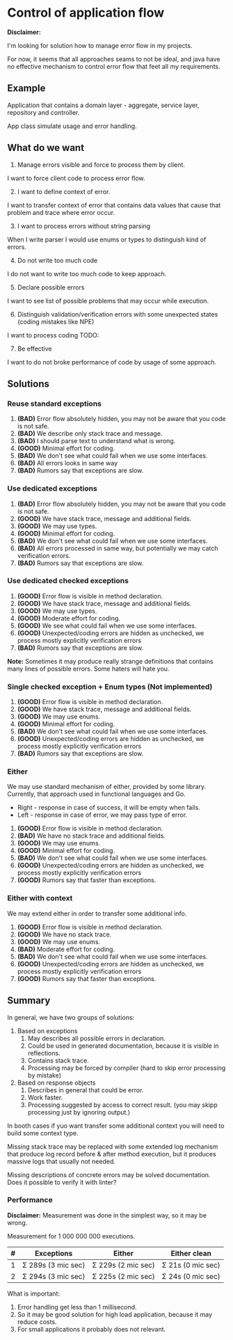 # Control of application flow

**Disclaimer:** 

I'm looking for solution how to manage error flow in my projects. 

For now, it seems that all approaches seams to not be ideal, and java have no effective 
mechanism to control error flow that feet all my requirements. 

## Example

Application that contains a domain layer - aggregate, service layer, repository and controller.

App class simulate usage and error handling. 

## What do we want

1. Manage errors visible and force to process them by client.

I want to force client code to process error flow.

2. I want to define context of error.

I want to transfer context of error that contains data values that cause that problem 
and trace where error occur.

3. I want to process errors without string parsing

When I write parser I would use enums or types to distinguish kind of errors.

4. Do not write too much code

I do not want to write too much code to keep approach.

5. Declare possible errors

I want to see list of possible problems that may occur while execution. 

6. Distinguish validation/verification errors with some unexpected states (coding mistakes like NPE)

I want to process coding TODO:

7. Be effective

I want to do not broke performance of code by usage of some approach.

## Solutions

### Reuse standard exceptions

1. **(BAD)** Error flow absolutely hidden, you may not be aware that you code is not safe.
2. **(BAD)** We describe only stack trace and message.
3. **(BAD)** I should parse text to understand what is wrong.
4. **(GOOD)** Minimal effort for coding.
5. **(BAD)** We don't see what could fail when we use some interfaces.
6. **(BAD)** All errors looks in same way
7. **(BAD)** Rumors say that exceptions are slow. 

### Use dedicated exceptions

1. **(BAD)** Error flow absolutely hidden, you may not be aware that you code is not safe.
2. **(GOOD)** We have stack trace, message and additional fields.
3. **(GOOD)** We may use types.
4. **(GOOD)** Minimal effort for coding.
5. **(BAD)** We don't see what could fail when we use some interfaces.
6. **(BAD)** All errors processed in same way, but potentially we may catch verification errors.
7. **(BAD)** Rumors say that exceptions are slow. 

### Use dedicated checked exceptions

1. **(GOOD)** Error flow is visible in method declaration.
2. **(GOOD)** We have stack trace, message and additional fields.
3. **(GOOD)** We may use types.
4. **(GOOD)** Moderate effort for coding.
5. **(GOOD)** We see what could fail when we use some interfaces.
6. **(GOOD)** Unexpected/coding errors are hidden as unchecked, we process mostly explicitly verification errors
7. **(BAD)** Rumors say that exceptions are slow. 

**Note:** Sometimes it may produce really strange definitions that contains many lines of 
possible errors. Some haters will hate you. 

### Single checked exception + Enum types (Not implemented)

1. **(GOOD)** Error flow is visible in method declaration.
2. **(GOOD)** We have stack trace, message and additional fields.
3. **(GOOD)** We may use enums.
4. **(GOOD)** Minimal effort for coding.
5. **(BAD)** We don't see what could fail when we use some interfaces.
6. **(GOOD)** Unexpected/coding errors are hidden as unchecked, we process mostly explicitly verification errors
7. **(BAD)** Rumors say that exceptions are slow.

### Either 

We may use standard mechanism of either, provided by some library. Currently, that approach used 
in functional languages and Go. 

* Right - response in case of success, it will be empty when fails.
* Left - response in case of error, we may pass type of error.

1. **(GOOD)** Error flow is visible in method declaration.
2. **(BAD)** We have no stack trace and additional fields.
3. **(GOOD)** We may use enums.
4. **(GOOD)** Minimal effort for coding.
5. **(BAD)** We don't see what could fail when we use some interfaces.
6. **(GOOD)** Unexpected/coding errors are hidden as unchecked, we process mostly explicitly verification errors
7. **(GOOD)** Rumors say that faster than exceptions.

### Either with context

We may extend either in order to transfer some additional info. 

1. **(GOOD)** Error flow is visible in method declaration.
2. **(GOOD)** We have no stack trace.
3. **(GOOD)** We may use enums.
4. **(BAD)** Moderate effort for coding.
5. **(BAD)** We don't see what could fail when we use some interfaces.
6. **(GOOD)** Unexpected/coding errors are hidden as unchecked, we process mostly explicitly verification errors
7. **(GOOD)** Rumors say that faster than exceptions.

## Summary

In general, we have two groups of solutions:

1. Based on exceptions 
   1. May describes all possible errors in declaration.
   2. Could be used in generated documentation, because it is visible in reflections.
   3. Contains stack trace.
   4. Processing may be forced by compiler (hard to skip error processing by mistake)
2. Based on response objects
   1. Describes in general that could be error. 
   3. Work faster.
   4. Processing suggested by access to correct result. (you may skipp processing just by ignoring output.)

In booth cases if yuo want transfer some additional context you will need to build some context type.

Missing stack trace may be replaced with some extended log mechanism that produce log record 
before & after method execution, but it produces massive logs that usually not needed.

Missing descriptions of concrete errors may be solved documentation. Does it possible to verify it 
with linter?

### Performance

**Disclaimer:** Measurement was done in the simplest way, so it may be wrong. 

Measurement for 1 000 000 000 executions. 

| #  | Exceptions         | Either             | Either clean      |
|----|--------------------|--------------------|-------------------|
| 1  | Σ 289s (3 mic sec) | Σ 229s (2 mic sec) | Σ 21s (0 mic sec) |
| 2  | Σ 294s (3 mic sec) | Σ 225s (2 mic sec) | Σ 24s (0 mic sec) |

What is important: 
1. Error handling get less than 1 millisecond.
2. So it may be good solution for high load application, because it may reduce costs. 
3. For small applications it probably does not relevant.   
